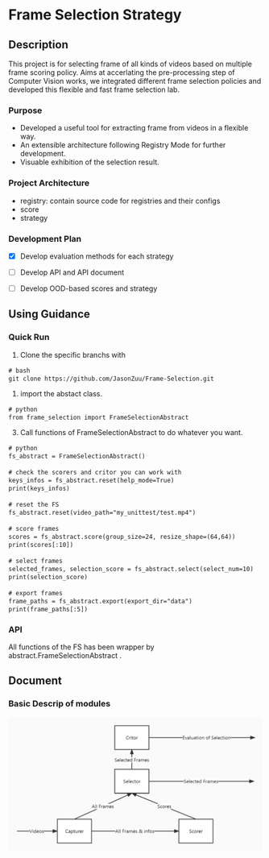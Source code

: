 # Frame Selection Strategy

## Description
This project is for selecting frame of all kinds of videos based on multiple frame scoring policy. Aims at accerlating the pre-processing step of Computer Vision works, we integrated different frame selection policies and developed this flexible and fast frame selection lab.

### Purpose
+ Developed a useful tool for extracting frame from videos in a flexible way.
+ An extensible architecture following Registry Mode for further development.
+ Visuable exhibition of the selection result.

### Project Architecture
+ registry: contain source code for registries and their configs
+ score
+ strategy

### Development Plan
- [x] Develop evaluation methods for each strategy
- [ ] Develop API and API document
- [ ] Develop OOD-based scores and strategy


## Using Guidance
### Quick Run

1.  Clone the specific branchs with
```
# bash
git clone https://github.com/JasonZuu/Frame-Selection.git
```
1. import the abstact class.
```
# python
from frame_selection import FrameSelectionAbstract
```
3. Call functions of FrameSelectionAbstract to do whatever you want. 
```
# python
fs_abstract = FrameSelectionAbstract()

# check the scorers and critor you can work with
keys_infos = fs_abstract.reset(help_mode=True)
print(keys_infos)

# reset the FS
fs_abstract.reset(video_path="my_unittest/test.mp4")

# score frames
scores = fs_abstract.score(group_size=24, resize_shape=(64,64))
print(scores[:10])

# select frames
selected_frames, selection_score = fs_abstract.select(select_num=10)
print(selection_score)

# export frames
frame_paths = fs_abstract.export(export_dir="data")
print(frame_paths[:5])
```

### API
All functions of the FS has been wrapper by abstract.FrameSelectionAbstract . 



## Document
### Basic Descrip of modules
![Relationship between different modules](img/fs_modules.jpg)


### 





